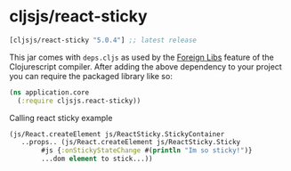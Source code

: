 # cljsjs/react-sticky

[](dependency)
```clojure
[cljsjs/react-sticky "5.0.4"] ;; latest release
```
[](/dependency)

This jar comes with `deps.cljs` as used by the [Foreign Libs][flibs] feature
of the Clojurescript compiler. After adding the above dependency to your project
you can require the packaged library like so:

```clojure
(ns application.core
  (:require cljsjs.react-sticky))
```

Calling react sticky example
```clojure
(js/React.createElement js/ReactSticky.StickyContainer
   ..props.. (js/React.createElement js/ReactSticky.Sticky
        #js {:onStickyStateChange #(println "Im so sticky!")}
        ...dom element to stick...))
```

[flibs]: https://github.com/clojure/clojurescript/wiki/Packaging-Foreign-Dependencies
